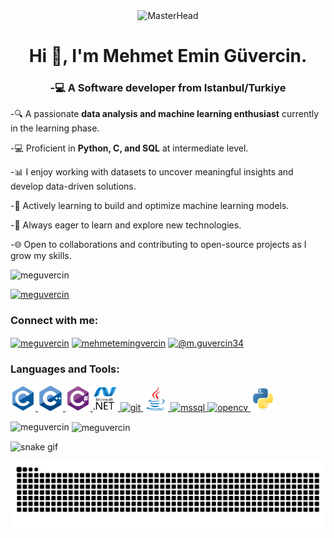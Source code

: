 <div align="center">
  <img src="https://i.pinimg.com/originals/e4/26/70/e426702edf874b181aced1e2fa5c6cde.gif" alt="MasterHead" />
</div>
<h1 align="center">Hi 👋, I'm Mehmet Emin Güvercin.</h1>
<h3 align="center">-💻 A Software developer from Istanbul/Turkiye</h3>

-🔍 A passionate **data analysis and machine learning enthusiast** currently in the learning phase.

-💻 Proficient in **Python, C, and SQL** at intermediate level.

-📊 I enjoy working with datasets to uncover meaningful insights and develop data-driven solutions.

-🤖 Actively learning to build and optimize machine learning models.

-🚀 Always eager to learn and explore new technologies.

-🌐 Open to collaborations and contributing to open-source projects as I grow my skills.

<p align="left"> <img src="https://komarev.com/ghpvc/?username=meguvercin&label=Profile%20views&color=0e75b6&style=flat" alt="meguvercin" /> </p>

<p align="left"> <a href="https://github.com/ryo-ma/github-profile-trophy"><img src="https://github-profile-trophy.vercel.app/?username=meguvercin" alt="meguvercin" /></a> </p>

<h3 align="left">Connect with me:</h3>
<p align="left">
<a href="https://linkedin.com/in/meguvercin" target="blank"><img align="center" src="https://raw.githubusercontent.com/rahuldkjain/github-profile-readme-generator/master/src/images/icons/Social/linked-in-alt.svg" alt="meguvercin" height="30" width="40" /></a>
<a href="https://kaggle.com/mehmetemingvercin" target="blank"><img align="center" src="https://raw.githubusercontent.com/rahuldkjain/github-profile-readme-generator/master/src/images/icons/Social/kaggle.svg" alt="mehmetemingvercin" height="30" width="40" /></a>
<a href="https://medium.com/@m.guvercin34" target="blank"><img align="center" src="https://raw.githubusercontent.com/rahuldkjain/github-profile-readme-generator/master/src/images/icons/Social/medium.svg" alt="@m.guvercin34" height="30" width="40" /></a>
</p>

<h3 align="left">Languages and Tools:</h3>
<p align="left"> <a href="https://www.cprogramming.com/" target="_blank" rel="noreferrer"> <img src="https://raw.githubusercontent.com/devicons/devicon/master/icons/c/c-original.svg" alt="c" width="40" height="40"/> </a> <a href="https://www.w3schools.com/cpp/" target="_blank" rel="noreferrer"> <img src="https://raw.githubusercontent.com/devicons/devicon/master/icons/cplusplus/cplusplus-original.svg" alt="cplusplus" width="40" height="40"/> </a> <a href="https://www.w3schools.com/cs/" target="_blank" rel="noreferrer"> <img src="https://raw.githubusercontent.com/devicons/devicon/master/icons/csharp/csharp-original.svg" alt="csharp" width="40" height="40"/> </a> <a href="https://dotnet.microsoft.com/" target="_blank" rel="noreferrer"> <img src="https://raw.githubusercontent.com/devicons/devicon/master/icons/dot-net/dot-net-original-wordmark.svg" alt="dotnet" width="40" height="40"/> </a> <a href="https://git-scm.com/" target="_blank" rel="noreferrer"> <img src="https://www.vectorlogo.zone/logos/git-scm/git-scm-icon.svg" alt="git" width="40" height="40"/> </a> <a href="https://www.java.com" target="_blank" rel="noreferrer"> <img src="https://raw.githubusercontent.com/devicons/devicon/master/icons/java/java-original.svg" alt="java" width="40" height="40"/> </a> <a href="https://www.microsoft.com/en-us/sql-server" target="_blank" rel="noreferrer"> <img src="https://www.svgrepo.com/show/303229/microsoft-sql-server-logo.svg" alt="mssql" width="40" height="40"/> </a> <a href="https://opencv.org/" target="_blank" rel="noreferrer"> <img src="https://www.vectorlogo.zone/logos/opencv/opencv-icon.svg" alt="opencv" width="40" height="40"/> </a> <a href="https://www.python.org" target="_blank" rel="noreferrer"> <img src="https://raw.githubusercontent.com/devicons/devicon/master/icons/python/python-original.svg" alt="python" width="40" height="40"/> </a> </p>

<p><img align="left" src="https://github-readme-stats.vercel.app/api/top-langs?username=meguvercin&show_icons=true&locale=en&layout=compact" alt="meguvercin" /></p>

<p>&nbsp;<img align="center" src="https://github-readme-stats.vercel.app/api?username=meguvercin&show_icons=true&locale=en" alt="meguvercin" /></p>

![snake gif](https://github.com/meguvercin/meguvercin/blob/output/github-contribution-grid-snake.gif)

<picture>
  <source media="(prefers-color-scheme: dark)" srcset="https://raw.githubusercontent.com/meguvercin/meguvercin/output/github-contribution-grid-snake-dark.svg">
  <source media="(prefers-color-scheme: light)" srcset="https://raw.githubusercontent.com/meguvercin/meguvercin/output/github-contribution-grid-snake.svg">
  <img alt="github contribution grid snake animation" src="https://raw.githubusercontent.com/meguvercin/meguvercin/output/github-contribution-grid-snake.svg">
</picture>
